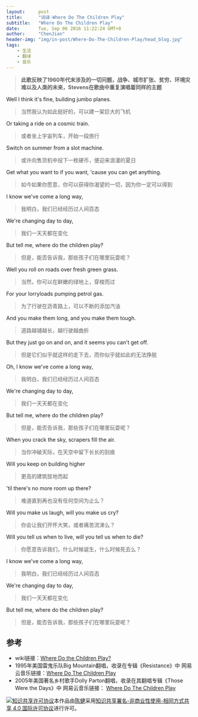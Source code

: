```yaml
---
layout:     post
title:      "词译-Where Do The Children Play"
subtitle:   "Where Do The Children Play"
date:       Tue, Sep 06 2016 11:22:24 GMT+8
author:     "ChenJian"
header-img: "img/in-post/Where-Do-The-Children-Play/head_blog.jpg"
tags:
    - 生活
    - 翻译
    - 音乐
---
```


> **此歌反映了1960年代末涉及的一切问题，战争、城市扩张、贫穷、环境灾难以及人类的未来，Stevens在歌曲中重复演唱着同样的主题**

Well I think it's fine, building jumbo planes.

> 当然我认为如此挺好的，可以建一架巨大的飞机

Or taking a ride on a cosmic train.

> 或者坐上宇宙列车，开始一段旅行

Switch on summer from a slot machine.

> 或许向售货机中投下一枚硬币，便迎来浪漫的夏日

Get what you want to if you want, 'cause you can get anything.

> 如今如果你愿意，你可以获得你渴望的一切，因为你一定可以得到

I know we've come a long way,

> 我明白，我们已经经历过人间百态

We're changing day to day,

> 我们一天天都在变化

But tell me, where do the children play?

> 但是，能否告诉我，那些孩子们在哪里玩耍呢？

Well you roll on roads over fresh green grass.

> 当然，你可以在鲜嫩的绿地上，穿梭而过

For your lorryloads pumping petrol gas.

> 为了行驶在沥青路上，可以不断的添加汽油

And you make them long, and you make them tough.

> 道路越铺越长，越行驶越曲折

But they just go on and on, and it seems you can't get off.

> 但是它们似乎就这样的走下去，而你似乎就如此的无法挣脱

Oh, I know we've come a long way,

> 我明白，我们已经经历过人间百态

We're changing day to day,

> 我们一天天都在变化

But tell me, where do the children play?

> 但是，能否告诉我，那些孩子们在哪里玩耍呢？

When you crack the sky, scrapers fill the air.

> 当你冲破天际，在天空中留下长长的刮痕

Will you keep on building higher

> 更高的建筑拔地而起

'til there's no more room up there?

> 难道直到再也没有任何空间为止么？

Will you make us laugh, will you make us cry?

> 你会让我们开怀大笑，或者痛苦流涕么？

Will you tell us when to live, will you tell us when to die?

> 你愿意告诉我们，什么时候诞生，什么时候死去么？

I know we've come a long way,

> 我明白，我们已经经历过人间百态

We're changing day to day,

> 我们一天天都在变化

But tell me, where do the children play?

> 但是，能否告诉我，那些孩子们在哪里玩耍呢？

## 参考

* wiki链接：[Where Do the Children Play?](https://en.wikipedia.org/wiki/Where_Do_the_Children_Play%3F)
* 1995年美国雷鬼乐队Big Mountain翻唱，收录在专辑《Resistance》中
网易云音乐链接：[Where Do The Children Play](http://music.163.com/#/song?id=16780448)
* 2005年美国著名乡村歌手Dolly Parton翻唱，收录在其翻唱专辑《Those Were the Days》中
网易云音乐链接： [Where Do The Children Play](http://music.163.com/#/song?id=17406095)


<a rel="license" href="http://creativecommons.org/licenses/by-nc-sa/4.0/"><img alt="知识共享许可协议" style="border-width:0" src="https://i.creativecommons.org/l/by-nc-sa/4.0/88x31.png" /></a>本作品由<a xmlns:cc="http://creativecommons.org/ns#" href="https://o-my-chenjian.com/2016/09/06/Where-Do-The-Children-Play/" property="cc:attributionName" rel="cc:attributionURL">陈健</a>采用<a rel="license" href="http://creativecommons.org/licenses/by-nc-sa/4.0/">知识共享署名-非商业性使用-相同方式共享 4.0 国际许可协议</a>进行许可。

